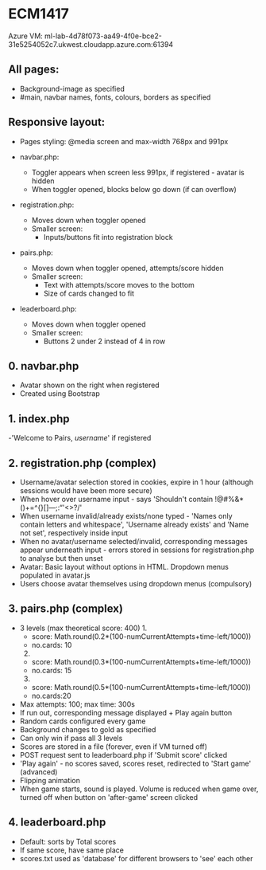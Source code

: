 # ECM1417

Azure VM: ml-lab-4d78f073-aa49-4f0e-bce2-31e5254052c7.ukwest.cloudapp.azure.com:61394

## All pages: ##
- Background-image as specified
- #main, navbar names, fonts, colours, borders as specified

## Responsive layout: ##
- Pages styling: @media screen and max-width 768px and 991px

- navbar.php: 
  * Toggler appears when screen less 991px, if registered - avatar is hidden
  * When toggler opened, blocks below go down (if can overflow)

- registration.php:
  * Moves down when toggler opened
  * Smaller screen:
    * Inputs/buttons fit into registration block 

- pairs.php: 
  * Moves down when toggler opened, attempts/score hidden
  * Smaller screen: 
    * Text with attempts/score moves to the bottom
    * Size of cards changed to fit
  
- leaderboard.php: 
  * Moves down when toggler opened
  * Smaller screen:
    * Buttons 2 under 2 instead of 4 in row 

## 0. navbar.php ##
- Avatar shown on the right when registered
- Created using Bootstrap

## 1. index.php ## 
-'Welcome to Pairs, *username*' if registered

## 2. registration.php (complex) ##
- Username/avatar selection stored in cookies, expire in 1 hour (although sessions would have been more secure)
- When hover over username input - says 'Shouldn't contain !@#%&*()+=^{}[]—;:“'<>?/'
- When username invalid/already exists/none typed - 'Names only contain letters and whitespace', 'Username already exists' and 'Name not set', respectively inside input
- When no avatar/username selected/invalid, corresponding messages appear underneath input - errors  stored in sessions for registration.php to analyse but then unset 
- Avatar: Basic layout without options in HTML. Dropdown menus populated in avatar.js 
- Users choose avatar themselves using dropdown menus (compulsory)

## 3. pairs.php (complex) ##
- 3 levels (max theoretical score: 400)
  1. 
    - score: Math.round(0.2*(100-numCurrentAttempts+time-left/1000))
    - no.cards: 10
  2. 
    - score: Math.round(0.3*(100-numCurrentAttempts+time-left/1000))
    - no.cards: 15
  3. 
    - score: Math.round(0.5*(100-numCurrentAttempts+time-left/1000))
    - no.cards:20
- Max attempts: 100; max time: 300s
- If run out, corresponding message displayed + Play again button
- Random cards configured every game
- Background changes to gold as specified
- Can only win if pass all 3 levels
- Scores are stored in a file (forever, even if VM turned off)
- POST request sent to leaderboard.php if 'Submit score' clicked
- 'Play again' - no scores saved, scores reset, redirected to 'Start game'
(advanced)
- Flipping animation
- When game starts, sound is played. Volume is reduced when game over, turned off when button on 'after-game' screen clicked

## 4. leaderboard.php ##
- Default: sorts by Total scores
- If same score, have same place
- scores.txt used as 'database' for different browsers to 'see' each other
